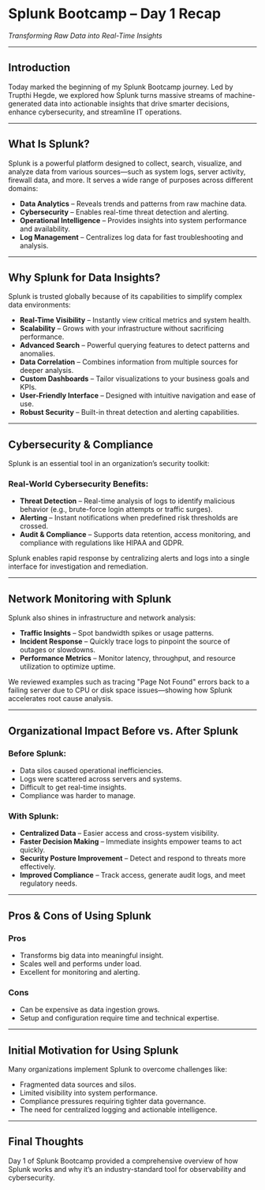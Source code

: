 # Splunk Bootcamp – Day 1 Recap  
*Transforming Raw Data into Real-Time Insights*

---

## Introduction  
Today marked the beginning of my Splunk Bootcamp journey. Led by Trupthi Hegde, we explored how Splunk turns massive streams of machine-generated data into actionable insights that drive smarter decisions, enhance cybersecurity, and streamline IT operations.

---

## What Is Splunk?  
Splunk is a powerful platform designed to collect, search, visualize, and analyze data from various sources—such as system logs, server activity, firewall data, and more. It serves a wide range of purposes across different domains:

- **Data Analytics** – Reveals trends and patterns from raw machine data.
- **Cybersecurity** – Enables real-time threat detection and alerting.
- **Operational Intelligence** – Provides insights into system performance and availability.
- **Log Management** – Centralizes log data for fast troubleshooting and analysis.

---

##  Why Splunk for Data Insights?

Splunk is trusted globally because of its capabilities to simplify complex data environments:

- **Real-Time Visibility** – Instantly view critical metrics and system health.
- **Scalability** – Grows with your infrastructure without sacrificing performance.
- **Advanced Search** – Powerful querying features to detect patterns and anomalies.
- **Data Correlation** – Combines information from multiple sources for deeper analysis.
- **Custom Dashboards** – Tailor visualizations to your business goals and KPIs.
- **User-Friendly Interface** – Designed with intuitive navigation and ease of use.
- **Robust Security** – Built-in threat detection and alerting capabilities.

---

## Cybersecurity & Compliance

Splunk is an essential tool in an organization’s security toolkit:

### Real-World Cybersecurity Benefits:
- **Threat Detection** – Real-time analysis of logs to identify malicious behavior (e.g., brute-force login attempts or traffic surges).
- **Alerting** – Instant notifications when predefined risk thresholds are crossed.
- **Audit & Compliance** – Supports data retention, access monitoring, and compliance with regulations like HIPAA and GDPR.

Splunk enables rapid response by centralizing alerts and logs into a single interface for investigation and remediation.

---

## Network Monitoring with Splunk

Splunk also shines in infrastructure and network analysis:

- **Traffic Insights** – Spot bandwidth spikes or usage patterns.
- **Incident Response** – Quickly trace logs to pinpoint the source of outages or slowdowns.
- **Performance Metrics** – Monitor latency, throughput, and resource utilization to optimize uptime.

We reviewed examples such as tracing "Page Not Found" errors back to a failing server due to CPU or disk space issues—showing how Splunk accelerates root cause analysis.

---

## Organizational Impact Before vs. After Splunk

### Before Splunk:
- Data silos caused operational inefficiencies.
- Logs were scattered across servers and systems.
- Difficult to get real-time insights.
- Compliance was harder to manage.

### With Splunk:
- **Centralized Data** – Easier access and cross-system visibility.
- **Faster Decision Making** – Immediate insights empower teams to act quickly.
- **Security Posture Improvement** – Detect and respond to threats more effectively.
- **Improved Compliance** – Track access, generate audit logs, and meet regulatory needs.

---

## Pros & Cons of Using Splunk

### Pros
- Transforms big data into meaningful insight.
- Scales well and performs under load.
- Excellent for monitoring and alerting.

### Cons
- Can be expensive as data ingestion grows.
- Setup and configuration require time and technical expertise.

---

## Initial Motivation for Using Splunk

Many organizations implement Splunk to overcome challenges like:
- Fragmented data sources and silos.
- Limited visibility into system performance.
- Compliance pressures requiring tighter data governance.
- The need for centralized logging and actionable intelligence.

---

## Final Thoughts

Day 1 of Splunk Bootcamp provided a comprehensive overview of how Splunk works and why it’s an industry-standard tool for observability and cybersecurity.
